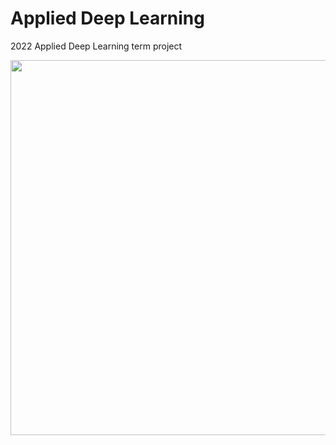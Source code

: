 # Applied Deep Learning

2022 Applied Deep Learning term project




<img src="https://github.com/zzioni/Applied_Deep_Learning/assets/106359887/88424837-fc15-4754-8eb2-ea80a2a86c5b"  width="600">


